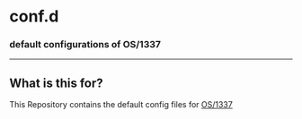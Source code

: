 # conf.d
### default configurations of OS/1337

---

## What is this for?
This Repository contains the default config files for [OS/1337](https://github.com/OS-1337/OS1337)
